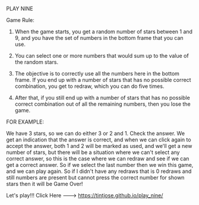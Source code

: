 PLAY NINE

Game Rule:

 1. When the game starts, you get a random number of stars between 1 and 9, and you have the set of numbers in the bottom frame that you can use.

 2. You can select one or more numbers that would sum up to the value of the random stars.

 3. The objective is to correctly use all the numbers here in the bottom frame. If you end up with a number of stars that has no possible correct combination, you get to redraw, which you can do five times.

 4. After that, if you still end up with a number of stars that has no possible correct combination out of all the remaining numbers, then you lose the game.

 FOR EXAMPLE:

  We have 3 stars, so we can do either 3 or 2 and 1. Check the answer. We get an indication that the answer is correct, and when we can click again to accept the answer, both 1 and 2 will be marked as used, and we'll get a new number of stars, but there will be a situation where we can't select any correct answer, so this is the case where we can redraw and see if we can get a correct answer. So if we select the last number then we win this game, and we can play again. So if I didn't have any redraws that is 0 redraws and still numbers are present but cannot press the correct number for shown stars then it will be Game Over!


  Let's play!!!
  Click Here --->  https://tintjose.github.io/play_nine/
